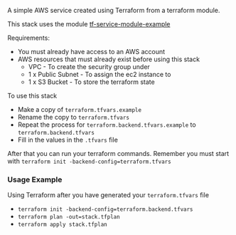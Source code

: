 A simple AWS service created using Terraform from a terraform module.

This stack uses the module [tf-service-module-example](https://github.com/mechastorm/tf-service-module-example)

Requirements:
- You must already have access to an AWS account
- AWS resources that must already exist before using this stack
    - VPC - To create the security group under
    - 1 x Public Subnet - To assign the ec2 instance to
    - 1 x S3 Bucket - To store the terraform state

To use this stack
- Make a copy of `terraform.tfvars.example` 
- Rename the copy to `terraform.tfvars`
- Repeat the process for `terraform.backend.tfvars.example` to `terraform.backend.tfvars`
- Fill in the values in the `.tfvars` file

After that you can run your terraform commands. Remember you must start with `terraform init -backend-config=terraform.tfvars`

### Usage Example 

Using Terraform after you have generated your `terraform.tfvars` file

- `terraform init -backend-config=terraform.backend.tfvars`
- `terraform plan -out=stack.tfplan`
- `terraform apply stack.tfplan`